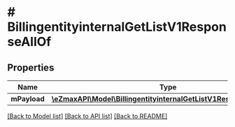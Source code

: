 # # BillingentityinternalGetListV1ResponseAllOf

## Properties

Name | Type | Description | Notes
------------ | ------------- | ------------- | -------------
**mPayload** | [**\eZmaxAPI\Model\BillingentityinternalGetListV1ResponseMPayload**](BillingentityinternalGetListV1ResponseMPayload.md) |  |

[[Back to Model list]](../../README.md#models) [[Back to API list]](../../README.md#endpoints) [[Back to README]](../../README.md)
